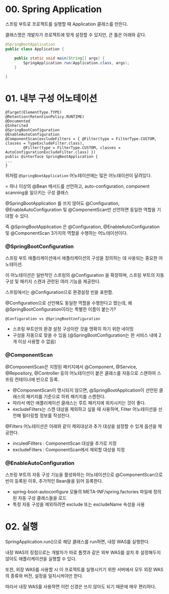 # 00. Spring Application
스프링 부트로 프로젝트를 실행할 때 Application 클래스를 만든다.

클래스명은 개발자가 프로젝트에 맞게 설정할 수 있지만, 큰 틀은 아래와 같다.

```java
@SpringBootApplication
public class Application {

	public static void main(String[] args) {
		SpringApplication.run(Application.class, args);
	}

}
```

# 01. 내부 구성 어노테이션

```
@Target(ElementType.TYPE)
@Retention(RetentionPolicy.RUNTIME)
@Documented
@Inherited
@SpringBootConfiguration
@EnableAutoConfiguration
@ComponentScan(excludeFilters = { @Filter(type = FilterType.CUSTOM, classes = TypeExcludeFilter.class),
		@Filter(type = FilterType.CUSTOM, classes = AutoConfigurationExcludeFilter.class) })
public @interface SpringBootApplication {
...
}
```

위처럼 `@SpringBootApplication` 어노테이션에는 많은 어노테이션이 달려있다.

= 하나 이상의 @Bean 메서드를 선언하고, auto-configuration, component scanning을 일으키는 구성 클래스

@SpringBootApplication 를 쓰지 않아도 @Configuration, @EnableAutoConfiguration 및 @ComponentScan만 선언하면 동일한 역할을 기대할 수 있다.

즉 @SpringBootApplication 은 @Configuration, @EnableAutoConfiguration 및 @ComponentScan 3가지의 역할을 수행하는 어노테이션이다.

### @SpringBootConfiguration

스프링 부트 애플리케이션에서 애플리케이션의 구성을 정의하는 데 사용되는 중요한 어노테이션.

이 어노테이션은 일반적인 스프링의 @Configuration 을 확장하며, 스프링 부트의 자동 구성 및 패키지 스캔과 관련된 여러 기능을 제공한다.

스프링에서는 @Configuration으로 환경설정 빈을 표현함.

@Configuration으로 선언해도 동일한 역할을 수행한다고 했는데, 왜 @SpringBootConfiguration이라는 특별한 이름이 붙는가?

`@Configuration vs @SpringBootConfiguration`

- 스프링 부트만의 환경 설정 구성이란 것을 명확히 하기 위한 네이밍
- 구성을 자동으로 찾을 수 있음 (@SpringBootConfiguration는 한 서비스 내에 2개 이상 사용할 수 없음)


### @ComponentScan

@ComponentScan은 지정된 패키지에서 @Component, @Service, @Repository, @Controller 등의 어노테이션이 붙은 클래스를 자동으로 스캔하여 스프링 컨테이너에 빈으로 등록.

- @ComponentScan이 명시되지 않으면, @SpringBootApplication이 선언된 클래스의 패키지를 기준으로 하위 패키지를 스캔한다.
- 따라서 메인 애플리케이션 클래스는 루트 패키지에 위치시키는 것이 좋다.
- excludeFilters는 스캔 대상을 제외하고 싶을 때 사용하며, Filter 어노테이션을 선언해 필터링할 정보를 작성한다.

@Filters 어노테이션은 아래와 같이 제외대상과 추가 대상을 설정할 수 있게 옵션을 제공한다.

- inculedFillters : ComponentScan 대상을 추가로 지정
- excludeFilters : ComponentScan에서 제외할 대상을 지정



### @EnableAutoConfiguration

스프링 부트의 자동 구성 기능을 활성화하는 어노테이션으로 
@ComponentScan으로 빈이 등록된 이후, 추가적인 Bean들을 읽어 등록한다.

- spring-boot-autoconfigure 모듈의 META-INF/spring.factories 파일에 정의된 자동 구성 클래스들을 로드
- 특정 자동 구성을 제외하려면 exclude 또는 excludeName 속성을 사용

# 02. 실행

SpringApplication.run()으로 해당 클래스를 run하면, 내장 WAS를 실행한다. 

내장 WAS의 장점으로는 개발자가 따로 톰캣과 같은 외부 WAS를 설치 후 설정해두지 않아도 애플리케이션을 실행할 수 있다.

또한, 외장 WAS를 사용할 시 이 프로젝트를 실행시키기 위한 서버에서 모두 외장 WAS의 종류와 버전, 설정을 일치시켜야만 한다. 

따라서 내장 WAS를 사용하면 이런 신경은 쓰지 않아도 되기 때문에 매우 편리하다.

